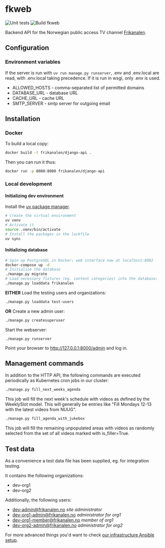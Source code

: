 # fkweb

![Unit tests](https://github.com/Frikanalen/frikanalen/workflows/Unit%20test%20Django%20API%20service/badge.svg)
![Build fkweb](https://github.com/Frikanalen/frikanalen/workflows/Build%20Django%20backend%20service/badge.svg)

Backend API for the Norwegian public access TV channel [Frikanalen](https://frikanalen.no/).

## Configuration

### Environment variables

If the server is run with `uv run manage.py runserver`, .env and .env.local are read, with .env.local taking precedence. If it is run in wsgi, only .env is used.

- ALLOWED_HOSTS - comma-separated list of permitted domains
- DATABASE_URL - database URL
- CACHE_URL - cache URL
- SMTP_SERVER - smtp server for outgoing email

## Installation

### Docker

To build a local copy:

```sh
docker build -t frikanalen/django-api .
```

Then you can run it thus:

```sh
docker run -p 8080:8080 frikanalen/django-api
```

### Local development

#### Initializing dev environment

Install the [uv package manager](https://docs.astral.sh/uv/getting-started/installation/).

```sh
# Create the virtual environment
uv venv
# Activate it
source .venv/bin/activate
# Install the packages in the lockfile
uv sync
```

#### Initializing database

```sh
# Spin up PostgreSQL in Docker; web interface now at localhost:8082
docker-compose up -d
# Initialize the database
./manage.py migrate
# Load necessary fixtures (eg. content categories) into the database:
./manage.py loaddata frikanalen
```

**EITHER** Load the testing users and organizations:

```sh
./manage.py loaddata test-users
```

**OR** Create a new admin user:

```sh
./manage.py createsuperuser
```

Start the webserver:

```shell
./manage.py runserver
```

Point your browser to http://127.0.0.1:8000/admin and log in.

## Management commands

In addition to the HTTP API, the following commands are executed periodically as Kubernetes cron jobs in our cluster:

```sh
./manage.py fill_next_weeks_agenda
```

This job will fill the next week's schedule with videos as defined by the WeeklySlot model. This will generally be entries like "Fill Mondays 12-13 with the latest videos from NUUG".

```sh
./manage.py fill_agenda_with_jukebox
```

This job will fill the remaining unpopulated areas with videos as randomly selected from the set of all videos marked with is_filler=True.

## Test data

As a convenience a test data file has been supplied, eg. for integration testing.

It contains the following organizations:

- dev-org1
- dev-org2

Additionally, the following users:

- dev-admin@frikanalen.no _site administrator_
- dev-org1-admin@frikanalen.no _administrator for org1_
- dev-org1-member@frikanalen.no _member of org1_
- dev-org2-admin@frikanalen.no _administrator for org2_

For more advanced things you'd want to check [our infrastructure Ansible setup](../../infra/README.md).
